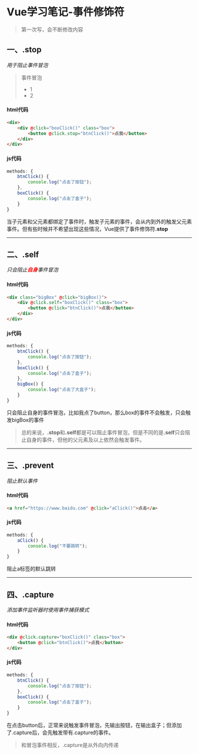 # Vue学习笔记-事件修饰符
> 第一次写，会不断修改内容
## 一、.stop
*用于阻止事件冒泡*

> 事件冒泡
>- 1
>- 2

#### html代码
``` html
<div>
    <div @click="boxClick()" class="box">
        <button @click.stop="btnClick()">点我</button>
    </div>
</div>
```
#### js代码
``` js
methods: {
    btnClick() {
        console.log("点击了按钮");
    },
    boxClick() {
        console.log("点击了盒子");
    }
}
```
当子元素和父元素都绑定了事件时，触发子元素的事件，会从内到外的触发父元素事件。但有些时候并不希望出现这些情况，Vue提供了事件修饰符<b>.stop</b>
***
## 二、.self
*只会阻止<b style="color:red">自身</b>事件冒泡*
#### html代码
``` html
<div class="bigBox" @click="bigBox()">
    <div @click.self="boxClick()" class="box">
        <button @click="btnClick()">点我</button>
    </div>
</div>
```
#### js代码
``` js
methods: {
    btnClick() {
        console.log("点击了按钮");
    },
    boxClick() {
        console.log("点击了盒子");
    },
    bigBox() {
        console.log("点击了大盒子");
    }
}
```
只会阻止自身的事件冒泡，比如我点了button，那么box的事件不会触发，只会触发bigBox的事件
> 总的来说，<b>.stop</b>和<b>.self</b>都是可以阻止事件冒泡，但是不同的是<b>.self</b>只会阻止自身的事件，但他的父元素及以上依然会触发事件。
***
## 三、.prevent
*阻止默认事件*
#### html代码
``` html
<a href="https://www.baidu.com" @click="aClick()">点击</a>
```
#### js代码
``` js
methods: {
    aClick() {
        console.log("不要跳转");
    }
}
```
阻止a标签的默认跳转
***
## 四、.capture
*添加事件监听器时使用事件捕获模式*
#### html代码
``` html
<div @click.capture="boxClick()" class="box">
    <button @click="btnClick()">点我</button>
</div>
```
#### js代码
``` js
methods: {
    btnClick() {
        console.log("点击了按钮");
    },
    boxClick() {
        console.log("点击了盒子");
    }
}
```
在点击button后，正常来说触发事件冒泡，先输出按钮，在输出盒子；但添加了.capture后，会先触发带有.capture的事件。
> 和冒泡事件相反，.capture是从外向内传递